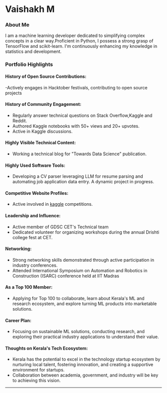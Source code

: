 # Vaishakh M 

### About Me
I am a machine learning developer dedicated to simplifying complex concepts in a clear way.Proficient in Python, I possess a strong grasp of TensorFlow and scikit-learn.
I'm continuously enhancing my knowledge in statistics and development.

### Portfolio Highlights
#### History of Open Source Contributions:
-Actively engages in Hacktober festivals, contributing to open source projects

#### History of Community Engagement:
- Regularly answer technical questions on Stack Overflow,Kaggle and Reddit.
- Authored Kaggle notebooks with 50+ views and 20+ upvotes.
- Active in Kaggle discussions.

#### Highly Visible Technical Content:
- Working a technical blog for "Towards Data Science" publication. 

#### Highly Used Software Tools:
- Developing a CV parser leveraging LLM for resume parsing and automating job application data entry. A dynamic project in progress.

#### Competitive Website Profiles:
- Active involved in [kaggle](https://www.kaggle.com/vaishakhraveendran) competitions.

#### Leadership and Influence:
- Active member of GDSC CET's Technical team
-  Dedicated volunteer for organizing workshops during the annual Drishti college fest at CET.

#### Networking:
- Strong networking skills demonstrated through active participation in industry conferences.
- Attended International Symposium on Automation and Robotics in Construction (ISARC) conference held at IIT Madras

#### As a Top 100 Member:
- Applying for Top 100 to collaborate, learn about Kerala's ML and research ecosystem, and explore turning ML products into marketable solutions.

#### Career Plan:
- Focusing on sustainable ML solutions, conducting research, and exploring their practical industry applications to understand their value.
  
#### Thoughts on Kerala's Tech Ecosystem:
- Kerala has the potential to excel in the technology startup ecosystem by nurturing local talent, fostering innovation, and creating a supportive environment for startups.
- Collaboration between academia, government, and industry will be key to achieving this vision.

---

